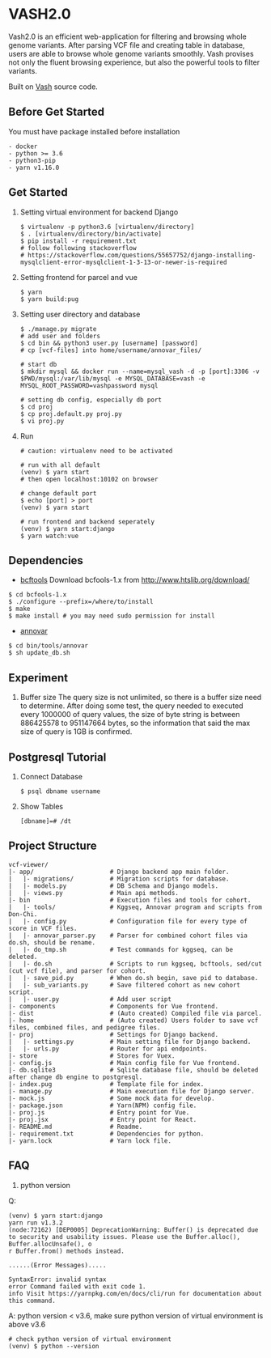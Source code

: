 # VASH2.0

Vash2.0 is an efficient web-application for filtering and browsing whole genome variants.
After parsing VCF file and creating table in database, users are able to browse whole genome variants smoothly.
Vash provises not only the fluent browsing experience, but also the powerful tools to filter variants.

Built on [Vash](http://merry.ee.ncku.edu.tw:8083/mbilab/vash) source code. 

## Before Get Started

You must have package installed before installation

    - docker
    - python >= 3.6
    - python3-pip
    - yarn v1.16.0

## Get Started

1. Setting virtual environment for backend Django

   ```
   $ virtualenv -p python3.6 [virtualenv/directory]
   $ . [virtualenv/directory/bin/activate]
   $ pip install -r requirement.txt
   # follow following stackoverflow
   # https://stackoverflow.com/questions/55657752/django-installing-mysqlclient-error-mysqlclient-1-3-13-or-newer-is-required
   ```

2. Setting frontend for parcel and vue

   ```
   $ yarn
   $ yarn build:pug
   ```

3. Setting user directory and database

   ```
   $ ./manage.py migrate
   # add user and folders
   $ cd bin && python3 user.py [username] [password]
   # cp [vcf-files] into home/username/annovar_files/

   # start db
   $ mkdir mysql && docker run --name=mysql_vash -d -p [port]:3306 -v $PWD/mysql:/var/lib/mysql -e MYSQL_DATABASE=vash -e MYSQL_ROOT_PASSWORD=vashpassword mysql

   # setting db config, especially db port
   $ cd proj
   $ cp proj.default.py proj.py
   $ vi proj.py
   ```

4. Run

   ```
   # caution: virtualenv need to be activated

   # run with all default
   (venv) $ yarn start
   # then open localhost:10102 on browser

   # change default port
   $ echo [port] > port
   (venv) $ yarn start

   # run frontend and backend seperately
   (venv) $ yarn start:django
   $ yarn watch:vue
   ```

## Dependencies

- [bcftools](http://www.htslib.org/download/)
  Download bcfools-1.x from http://www.htslib.org/download/

```
$ cd bcfools-1.x
$ ./configure --prefix=/where/to/install
$ make
$ make install # you may need sudo permission for install
```

- [annovar](http://annovar.openbioinformatics.org/en/latest/)

```
$ cd bin/tools/annovar
$ sh update_db.sh
```

## Experiment

1. Buffer size
   The query size is not unlimited, so there is a buffer size need to determine. After doing some test, the query needed to executed every 1000000 of query values,
   the size of byte string is between 886425578 to 951147664 bytes, so the information that said the max size of query is 1GB is confirmed.

## Postgresql Tutorial

1. Connect Database

   ```
   $ psql dbname username
   ```

2. Show Tables

   ```
   [dbname]=# /dt
   ```

## Project Structure

```
vcf-viewer/
|- app/                     # Django backend app main folder.
|   |- migrations/          # Migration scripts for database.
|   |- models.py            # DB Schema and Django models.
|   |- views.py             # Main api methods.
|- bin                      # Execution files and tools for cohort.
|   |- tools/               # Kggseq, Annovar program and scripts from Don-Chi.
|   |- config.py            # Configuration file for every type of score in VCF files.
|   |- annovar_parser.py    # Parser for combined cohort files via do.sh, should be rename.
|   |- do_tmp.sh            # Test commands for kggseq, can be deleted.
|   |- do.sh                # Scripts to run kggseq, bcftools, sed/cut (cut vcf file), and parser for cohort.
|   |- save_pid.py          # When do.sh begin, save pid to database.
|   |- sub_variants.py      # Save filtered cohort as new cohort script.
|   |- user.py          	# Add user script
|- components               # Components for Vue frontend.
|- dist                     # (Auto created) Compiled file via parcel.
|- home                     # (Auto created) Users folder to save vcf files, combined files, and pedigree files.
|- proj                     # Settings for Django backend.
|   |- settings.py          # Main setting file for Django backend.
|   |- urls.py              # Router for api endpoints.
|- store                    # Stores for Vuex.
|- config.js                # Main config file for Vue frontend.
|- db.sqlite3               # Sqlite database file, should be deleted after change db engine to postgresql.
|- index.pug                # Template file for index.
|- manage.py                # Main execution file for Django server.
|- mock.js                  # Some mock data for develop.
|- package.json             # Yarn(NPM) config file.
|- proj.js                  # Entry point for Vue.
|- proj.jsx                 # Entry point for React.
|- README.md                # Readme.
|- requirement.txt          # Dependencies for python.
|- yarn.lock                # Yarn lock file.
```

## FAQ

1. python version

Q:

```
(venv) $ yarn start:django
yarn run v1.3.2
(node:72162) [DEP0005] DeprecationWarning: Buffer() is deprecated due to security and usability issues. Please use the Buffer.alloc(), Buffer.allocUnsafe(), o
r Buffer.from() methods instead.

......(Error Messages).....

SyntaxError: invalid syntax
error Command failed with exit code 1.
info Visit https://yarnpkg.com/en/docs/cli/run for documentation about this command.
```

A: python version < v3.6, make sure python version of virtual environment is above v3.6

```
# check python version of virtual environment
(venv) $ python --version
```
